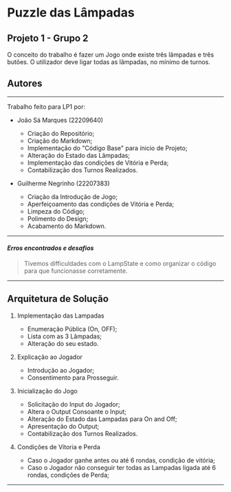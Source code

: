 # Puzzle das Lâmpadas
## Projeto 1 - Grupo 2

O conceito do trabalho é fazer um Jogo onde existe três lâmpadas e três butões. O utilizador deve ligar todas as lâmpadas, no mínimo de turnos.

## Autores
__________________________________________________________
Trabalho feito para LP1 por:
  * João Sá Marques (22209640)
    * Criação do Repositório;
    * Criação do Markdown;
    * Implementação do "Código Base" para ínicio de Projeto;
    * Alteração do Estado das Lâmpadas;
    * Implementação das condições de Vitória e Perda;
    * Contabilização dos Turnos Realizados.
    
  * Guilherme Negrinho (22207383)
    * Criação da Introdução de Jogo;
    * Aperfeiçoamento das condições de Vitória e Perda;
    * Limpeza do Código;
    * Polimento do Design;
    * Acabamento do Markdown.
__________________________________________________________
#### *Erros encontrados e desafios*
>Tivemos difficuldades com o LampState e como organizar o código para que funcionasse corretamente.

__________________________________________________________
## Arquitetura de Solução

1. Implementação das Lampadas
	- Enumeração Pública (On, OFF);
	- Lista com as 3 Lâmpadas;
	- Alteração do seu estado.

2. Explicação ao Jogador
	- Introdução ao Jogador;
	- Consentimento para Prosseguir.

3. Inicialização do Jogo
	- Solicitação do Input do Jogador;
	- Altera o Output Consoante o Input;
	- Alteração do Estado das Lampadas para On and Off;
	- Apresentação do Output;
	- Contabilização dos Turnos Realizados.
	
4. Condições de Vítoria e Perda
	- Caso o Jogador ganhe antes ou até 6 rondas, condição de vitória;
	- Caso o Jogador não conseguir ter todas as Lampadas ligada até 6 rondas, condições de Perda;

__________________________________________________________
